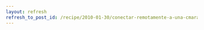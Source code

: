 ```yaml
---
layout: refresh
refresh_to_post_id: /recipe/2010-01-30/conectar-remotamente-a-una-cmara-axis-211w-mediante-opencv-en-ubuntu-9-04.html
---
```

